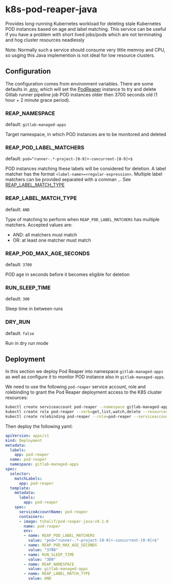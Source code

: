 # k8s-pod-reaper-java
Provides long-running Kubernetes workload for deleting stale Kubernetes POD instances based on age and label matching.
This service can be useful if you have a problem with short lived jobs/pods which are not terminating and hog
cluster resources neadlessly

Note: Normally such a service should consume very little memroy and CPU, so
usging this Java implemention is not ideal for low resource clusters.

## Configuration
The configuration comes from environment variables. There are some defaults in [.env](.env), which will set
the [PodReaper](src/main/java/org/nargila/k8s/PodReaper.java) instance to try and delete Gitlab runner pipeline job POD
instances older then 3700 seconds old (1 hour + 2 minute grace period).

### REAP_NAMESPACE
default: `gitlab-managed-apps`

Target namespace, in which POD instances are to be monitored and deleted
### REAP_POD_LABEL_MATCHERS
default: `pod=^runner-.*-project-[0-9]+-concurrent-[0-9]+$`

POD instances matching these labels will be considered for deletion. A label matcher has the format `<label-name>=<regular-expression>`. Multiple label matchers can be
provided separated with a comman `,`. See [REAP_LABEL_MATCH_TYPE](#REAP_LABEL_MATCH_TYPE)

### REAP_LABEL_MATCH_TYPE
default: `AND`

Type of matching to perform when `REAP_POD_LABEL_MATCHERS` has multiple matchers. Accepted values are:
* AND: all matchers must match  
* OR: at least one matcher must match

### REAP_POD_MAX_AGE_SECONDS
default: `3700`

POD age in seconds before it becomes eligible for deletion

### RUN_SLEEP_TIME
default: `300`

Sleep time in between runs

### DRY_RUN
default: `false`

Run in dry run mode

## Deployment
In this section we deploy Pod Reaper into namespace `gitlab-managed-apps` as well as configure it to monitor POD instance also in `gitlab-managed-apps`.

We need to use the following `pod-reaper` service account, role and rolebinding to grant the Pod Reaper deployment access to the K8S cluster resources:

```bash
kubectl create serviceaccount pod-reaper --namespace gitlab-managed-apps
kubectl create role pod-reaper --verb=get,list,watch,delete --resource=pods --namespace=gitlab-managed-apps
kubectl create rolebinding pod-reaper --role=pod-reaper --serviceaccount=gitlab-managed-apps:pod-reaper --namespace=gitlab-managed-apps
```

Then deploy the following yaml:
```yaml
apiVersion: apps/v1
kind: Deployment
metadata:
  labels:
    app: pod-reaper
  name: pod-reaper
  namespace: gitlab-managed-apps
spec:
  selector:
    matchLabels:
      app: pod-reaper
  template:
    metadata:
      labels:
        app: pod-reaper
    spec:
      serviceAccountName: pod-reaper
      containers:
      - image: tshalif/pod-reaper-java:v0.1.0
        name: pod-reaper
        env:
        - name: REAP_POD_LABEL_MATCHERS
          value: "pod=^runner-.*-project-[0-9]+-concurrent-[0-9]+$"
        - name: REAP_POD_MAX_AGE_SECONDS
          value: "3700"
        - name: RUN_SLEEP_TIME
          value: "300"
        - name: REAP_NAMESPACE
          value: gitlab-managed-apps
        - name: REAP_LABEL_MATCH_TYPE
          value: AND
```
